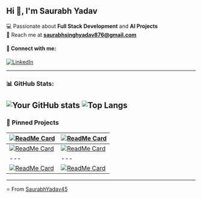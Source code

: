 ## Hi 👋, I'm Saurabh Yadav
💻 Passionate about **Full Stack Development** and **AI Projects**  
📧 Reach me at **saurabhsinghyadav876@gmail.com**
#### 📱 Connect with me:
[![LinkedIn](https://img.shields.io/badge/LinkedIn-%230A66C2.svg?style=flat&logo=linkedin&logoColor=white)](https://linkedin.com/in/saurbhyadav45)

---

### 📊 GitHub Stats:
![Your GitHub stats](https://github-readme-stats.vercel.app/api?username=SaurabhYadav45&show_icons=true&theme=tokyonight)
![Top Langs](https://github-readme-stats.vercel.app/api/top-langs/?username=SaurabhYadav45&layout=compact&theme=tokyonight)
---

### 🔗 Pinned Projects

| [![ReadMe Card](https://github-readme-stats.vercel.app/api/pin/?username=SaurabhYadav45&repo=StudyWave&theme=tokyonight)](https://github.com/SaurabhYadav45/StudyWave) | [![ReadMe Card](https://github-readme-stats.vercel.app/api/pin/?username=SaurabhYadav45&repo=Chat-App&theme=tokyonight)](https://github.com/SaurabhYadav45/Chat-App) |
| --- | --- |
|[![ReadMe Card](https://github-readme-stats.vercel.app/api/pin/?username=SaurabhYadav45&repo=Yt-video-RAG-chrome-extension&theme=tokyonight)](https://github.com/SaurabhYadav45/Yt-video-RAG-chrome-extension) |[![ReadMe Card](https://github-readme-stats.vercel.app/api/pin/?username=SaurabhYadav45&repo=Voice-Enabled-currsor&theme=tokyonight)](https://github.com/SaurabhYadav45/Voice-Enabled-currsor) |
| --- | --- |
|[![ReadMe Card](https://github-readme-stats.vercel.app/api/pin/?username=SaurabhYadav45&repo=Tailwind-Projects&theme=tokyonight)](https://github.com/SaurabhYadav45/Tailwind-Projects)| [![ReadMe Card](https://github-readme-stats.vercel.app/api/pin/?username=SaurabhYadav45&repo=Music-Recommendation-System-ML&theme=tokyonight)](https://github.com/SaurabhYadav45/Music-Recommendation-System-ML) |

---

⭐️ From [SaurabhYadav45](https://github.com/SaurabhYadav45)

